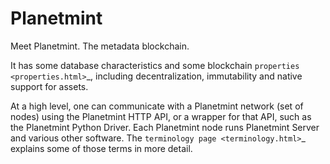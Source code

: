 <!---
Copyright © 2020 Interplanetary Database Association e.V.,
Planetmint and IPDB software contributors.
SPDX-License-Identifier: (Apache-2.0 AND CC-BY-4.0)
Code is Apache-2.0 and docs are CC-BY-4.0
--->

# Planetmint

Meet Planetmint. The metadata blockchain.

It has some database characteristics and some blockchain `properties <properties.html>`_,
including decentralization, immutability and native support for assets.

At a high level, one can communicate with a Planetmint network (set of nodes) using the Planetmint HTTP API, or a wrapper for that API, such as the Planetmint Python Driver. Each Planetmint node runs Planetmint Server and various other software. The `terminology page <terminology.html>`_ explains some of those terms in more detail.
